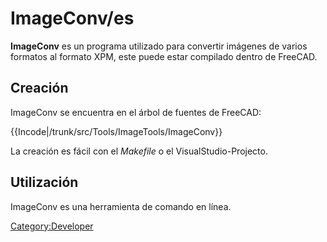 # ImageConv/es


**ImageConv** es un programa utilizado para convertir imágenes de varios formatos al formato XPM, este puede estar compilado dentro de FreeCAD.

## Creación

ImageConv se encuentra en el árbol de fuentes de FreeCAD:


{{Incode|/trunk/src/Tools/ImageTools/ImageConv}}

La creación es fácil con el *Makefile* o el VisualStudio-Projecto.

## Utilización

ImageConv es una herramienta de comando en línea.

[Category:Developer](Category:Developer.md)
